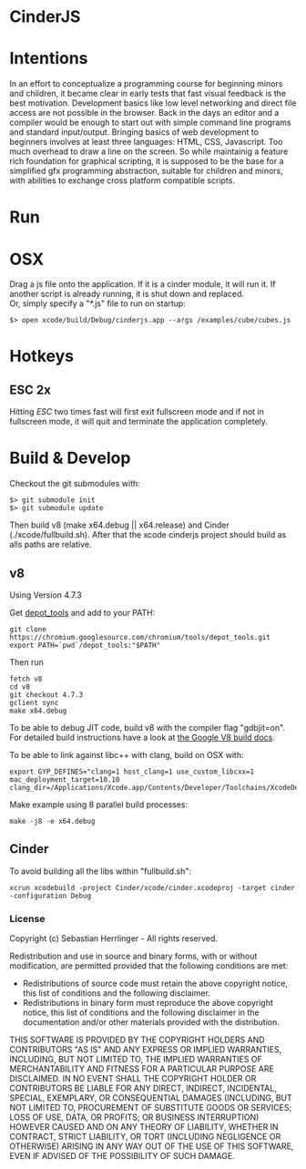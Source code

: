 # CinderJS

# Intentions
In an effort to conceptualize a programming course for beginning minors and children,
it became clear in early tests that fast visual feedback is the best motivation.
Development basics like low level networking and direct file access are not possible in the browser. 
Back in the days an editor and a compiler would be enough
to start out with simple command line programs and standard input/output.
Bringing basics of web development to beginners involves at least three languages: HTML, CSS, Javascript.
Too much overhead to draw a line on the screen.
So while maintainig a feature rich foundation for graphical scripting, 
it is supposed to be the base for a simplified gfx programming abstraction, suitable for children and minors,
with abilities to exchange cross platform compatible scripts.

# Run
# OSX
Drag a js file onto the application. If it is a cinder module, it will run it. If another script is already running,
it is shut down and replaced.  
Or, simply specify a "*.js" file to run on startup:  
```
$> open xcode/build/Debug/cinderjs.app --args /examples/cube/cubes.js
```

# Hotkeys
## ESC 2x
Hitting _ESC_ two times fast will first exit fullscreen mode and if not in fullscreen mode,
it will quit and terminate the application completely.

# Build & Develop
Checkout the git submodules with:
```
$> git submodule init
$> git submodule update
```
Then build v8 (make x64.debug || x64.release) and Cinder (./xcode/fullbuild.sh). 
After that the xcode cinderjs project should build as alls paths are relative. 

## v8
Using Version 4.7.3

Get [depot_tools](http://www.chromium.org/developers/how-tos/install-depot-tools) and add to your PATH:
```
git clone https://chromium.googlesource.com/chromium/tools/depot_tools.git
export PATH=`pwd`/depot_tools:"$PATH"
```
Then run
```
fetch v8
cd v8
git checkout 4.7.3
gclient sync
make x64.debug
```


To be able to debug JIT code, build v8 with the compiler flag "gdbjit=on".
For detailed build instructions have a look at [the Google V8 build docs](https://developers.google.com/v8/build).

To be able to link against libc++ with clang, build on OSX with:  
```
export GYP_DEFINES="clang=1 host_clang=1 use_custom_libcxx=1 mac_deployment_target=10.10 clang_dir=/Applications/Xcode.app/Contents/Developer/Toolchains/XcodeDefault.xctoolchain/usr"
```

Make example using 8 parallel build processes:
```
make -j8 -e x64.debug
```

## Cinder
To avoid building all the libs within "fullbuild.sh":
```
xcrun xcodebuild -project Cinder/xcode/cinder.xcodeproj -target cinder -configuration Debug
```

### License

Copyright (c) Sebastian Herrlinger - All rights reserved.

Redistribution and use in source and binary forms, with or without modification, are permitted provided that
the following conditions are met:

* Redistributions of source code must retain the above copyright notice, this list of conditions and
the following disclaimer.
* Redistributions in binary form must reproduce the above copyright notice, this list of conditions and
the following disclaimer in the documentation and/or other materials provided with the distribution.

THIS SOFTWARE IS PROVIDED BY THE COPYRIGHT HOLDERS AND CONTRIBUTORS "AS IS" AND ANY EXPRESS OR IMPLIED
WARRANTIES, INCLUDING, BUT NOT LIMITED TO, THE IMPLIED WARRANTIES OF MERCHANTABILITY AND FITNESS FOR A
PARTICULAR PURPOSE ARE DISCLAIMED. IN NO EVENT SHALL THE COPYRIGHT HOLDER OR CONTRIBUTORS BE LIABLE FOR
ANY DIRECT, INDIRECT, INCIDENTAL, SPECIAL, EXEMPLARY, OR CONSEQUENTIAL DAMAGES (INCLUDING, BUT NOT LIMITED
TO, PROCUREMENT OF SUBSTITUTE GOODS OR SERVICES; LOSS OF USE, DATA, OR PROFITS; OR BUSINESS INTERRUPTION)
HOWEVER CAUSED AND ON ANY THEORY OF LIABILITY, WHETHER IN CONTRACT, STRICT LIABILITY, OR TORT (INCLUDING
NEGLIGENCE OR OTHERWISE) ARISING IN ANY WAY OUT OF THE USE OF THIS SOFTWARE, EVEN IF ADVISED OF THE
POSSIBILITY OF SUCH DAMAGE.